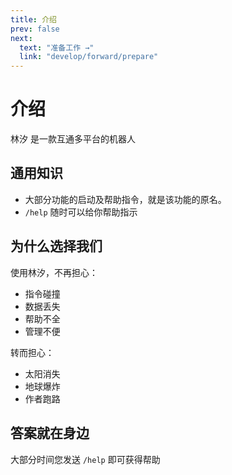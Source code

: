 ```yaml
---
title: 介绍
prev: false
next:
  text: "准备工作 →"
  link: "develop/forward/prepare"
---
```


# 介绍

林汐 是一款互通多平台的机器人

## 通用知识

* 大部分功能的启动及帮助指令，就是该功能的原名。
* `/help` 随时可以给你帮助指示

## 为什么选择我们

使用林汐，不再担心：

* 指令碰撞
* 数据丢失
* 帮助不全
* 管理不便

转而担心：

* 太阳消失
* 地球爆炸
* 作者跑路

## 答案就在身边

大部分时间您发送 `/help` 即可获得帮助
